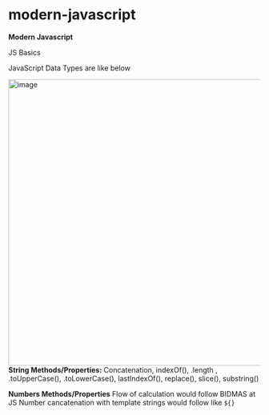 # modern-javascript

**Modern Javascript**

JS Basics

JavaScript Data Types are like below

<img width="572" alt="image" src="https://github.com/user-attachments/assets/455694ec-2c2c-4d16-bf48-d5e0b61d335f" /><br>
**String Methods/Properties:**
Concatenation, indexOf(), .length , .toUpperCase(), .toLowerCase(), lastIndexOf(), replace(), slice(), substring()

**Numbers Methods/Properties**
Flow of calculation would follow BIDMAS at JS
Number cancatenation with template strings would follow like `${}`
